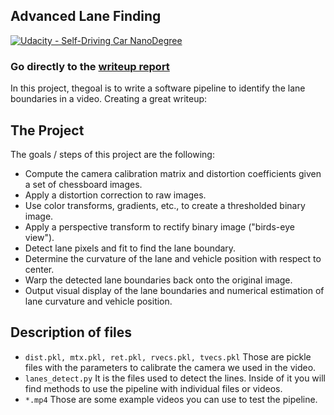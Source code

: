 ## Advanced Lane Finding
[![Udacity - Self-Driving Car NanoDegree](https://s3.amazonaws.com/udacity-sdc/github/shield-carnd.svg)](http://www.udacity.com/drive)

### Go directly to the [writeup report](https://github.com/sorny92/CarND-Advanced-Lane-Lines/blob/master/writeup.md)

In this project, thegoal is to write a software pipeline to identify the lane boundaries in a video.
Creating a great writeup:


The Project
---

The goals / steps of this project are the following:

* Compute the camera calibration matrix and distortion coefficients given a set of chessboard images.
* Apply a distortion correction to raw images.
* Use color transforms, gradients, etc., to create a thresholded binary image.
* Apply a perspective transform to rectify binary image ("birds-eye view").
* Detect lane pixels and fit to find the lane boundary.
* Determine the curvature of the lane and vehicle position with respect to center.
* Warp the detected lane boundaries back onto the original image.
* Output visual display of the lane boundaries and numerical estimation of lane curvature and vehicle position.

Description of files
---

* `dist.pkl, mtx.pkl, ret.pkl, rvecs.pkl, tvecs.pkl` Those are pickle files with the parameters to calibrate the camera we used in the video.
* `lanes_detect.py` It is the files used to detect the lines. Inside of it you will find methods to use the pipeline with individual files or videos.
* `*.mp4` Those are some example videos you can use to test the pipeline.
